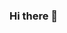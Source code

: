 ### Hi there 👋

<!--
**l1ac/l1ac** is a ✨ _special_ ✨ repository because its `README.md` (this file) appears on your GitHub profile.

Here are some ideas to get you started:

- 🔭 I’m currently working on ...
- 🌱 I’m currently learning ...
- 👯 I’m looking to collaborate on ...
- 🤔 I’m looking for help with ...
- 💬 Ask me about ...
- 📫 How to reach me: ...
- 😄 Pronouns: ...
- ⚡ Fun fact: ...
![20f438b065e15307a99a22330569f2c1](https://github.com/l1ac/l1ac/assets/154906328/96e9b1ed-448c-408c-a208-07a0232c155c)
->https://github.com/l1ac/l1ac.git
